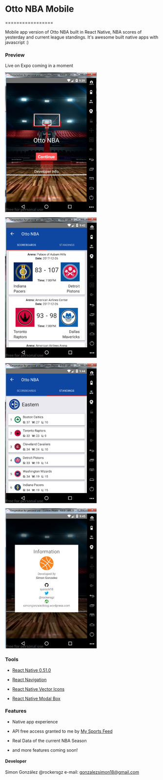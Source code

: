 # Otto NBA Mobile
=================

Mobile app version of Otto NBA built in React Native, NBA scores of yesterday and current league standings. It's awesome built native apps with javascript :)

### Preview

Live on Expo coming in a moment

![Main](screenshots/main.png?raw=true "Main")

![Scoreboards](screenshots/scoreboards.png?raw=true "Scoreboards")

![Standings](screenshots/standings.png?raw=true "Standings")

![My Profile](screenshots/profile.png?raw=true "My Profile")

### Tools

 - [React Native 0.51.0](https://facebook.github.io/react-native/)

 - [React Navigation](https://reactnavigation.org/)

 - [React Native Vector Icons](https://github.com/oblador/react-native-vector-icons)

 - [React Native Modal Box](https://github.com/maxs15/react-native-modalbox)

### Features

 - Native app experience

 - API free access granted to me by [My Sports Feed](mysportsfeeds.com/data-feeds/api-docs)

 - Real Data of the current NBA Season

 - and more features coming soon!

#### Developer
Simon González @rockersgz
e-mail: gonzalezsimon18@gmail.com
